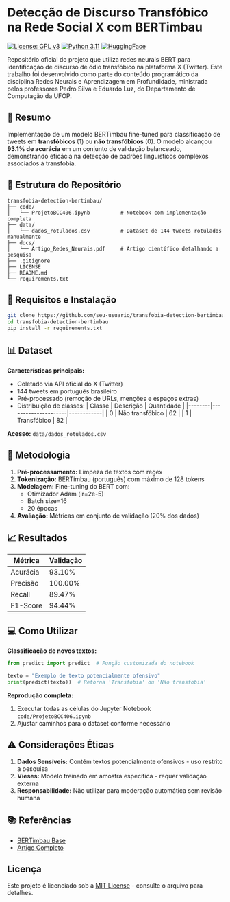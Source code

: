 # Detecção de Discurso Transfóbico na Rede Social X com BERTimbau

[![License: GPL v3](https://img.shields.io/badge/License-GPLv3-blue.svg)](https://www.gnu.org/licenses/gpl-3.0)
[![Python 3.11](https://img.shields.io/badge/Python-3.11-blue.svg)](https://www.python.org/)
[![HuggingFace](https://img.shields.io/badge/🤗-Transformers-orange.svg)](https://huggingface.co/neuralmind/bert-base-portuguese-cased)

Repositório oficial do projeto que utiliza redes neurais BERT para identificação de discurso de ódio transfóbico na plataforma X (Twitter). Este trabalho foi desenvolvido como parte do conteúdo programático da disciplina Redes Neurais e Aprendizagem em Profundidade, ministrada pelos professores Pedro Silva e Eduardo Luz, do Departamento de Computação da UFOP.

## 📄 Resumo
Implementação de um modelo BERTimbau fine-tuned para classificação de tweets em **transfóbicos** (1) ou **não transfóbicos** (0). O modelo alcançou **93.1% de acurácia** em um conjunto de validação balanceado, demonstrando eficácia na detecção de padrões linguísticos complexos associados à transfobia.

## 📂 Estrutura do Repositório
```
transfobia-detection-bertimbau/
├── code/
│   └── ProjetoBCC406.ipynb          # Notebook com implementação completa
├── data/
│   └── dados_rotulados.csv          # Dataset de 144 tweets rotulados manualmente
├── docs/
│   └── Artigo_Redes_Neurais.pdf     # Artigo científico detalhando a pesquisa
├── .gitignore
├── LICENSE
├── README.md
└── requirements.txt
```

## 🔧 Requisitos e Instalação
```bash
git clone https://github.com/seu-usuario/transfobia-detection-bertimbau.git
cd transfobia-detection-bertimbau
pip install -r requirements.txt
```

## 📊 Dataset
**Características principais:**
- Coletado via API oficial do X (Twitter)
- 144 tweets em português brasileiro
- Pré-processado (remoção de URLs, menções e espaços extras)
- Distribuição de classes:
  | Classe | Descrição           | Quantidade |
  |--------|---------------------|------------|
  | 0      | Não transfóbico     | 62         |
  | 1      | Transfóbico         | 82         |

**Acesso:** `data/dados_rotulados.csv`

## 🧠 Metodologia
1. **Pré-processamento:** Limpeza de textos com regex
2. **Tokenização:** BERTimbau (português) com máximo de 128 tokens
3. **Modelagem:** Fine-tuning do BERT com:
   - Otimizador Adam (lr=2e-5)
   - Batch size=16
   - 20 épocas
4. **Avaliação:** Métricas em conjunto de validação (20% dos dados)

## 📈 Resultados
| Métrica       | Validação |
|---------------|-----------|
| Acurácia      | 93.10%    |
| Precisão      | 100.00%   |
| Recall        | 89.47%    |
| F1-Score      | 94.44%    |

## 💻 Como Utilizar
**Classificação de novos textos:**
```python
from predict import predict  # Função customizada do notebook

texto = "Exemplo de texto potencialmente ofensivo"
print(predict(texto))  # Retorna 'Transfobia' ou 'Não transfobia'
```

**Reprodução completa:**
1. Executar todas as células do Jupyter Notebook `code/ProjetoBCC406.ipynb`
2. Ajustar caminhos para o dataset conforme necessário

## ⚠️ Considerações Éticas
1. **Dados Sensíveis:** Contém textos potencialmente ofensivos - uso restrito a pesquisa
2. **Vieses:** Modelo treinado em amostra específica - requer validação externa
3. **Responsabilidade:** Não utilizar para moderação automática sem revisão humana

## 📚 Referências
- [BERTimbau Base](https://huggingface.co/neuralmind/bert-base-portuguese-cased)
- [Artigo Completo](https://github.com/luizelemesmo/transphobia-detection-bertimbau/blob/fa5d3456e7a4434954fc054ba8b5a710173c6bba/docs/Artigo%20-%20Luiz%20H.%20Carvalho%20%26%20Mariana%20Macedo.pdf)

## Licença
Este projeto é licenciado sob a [MIT License](LICENSE) - consulte o arquivo para detalhes.
